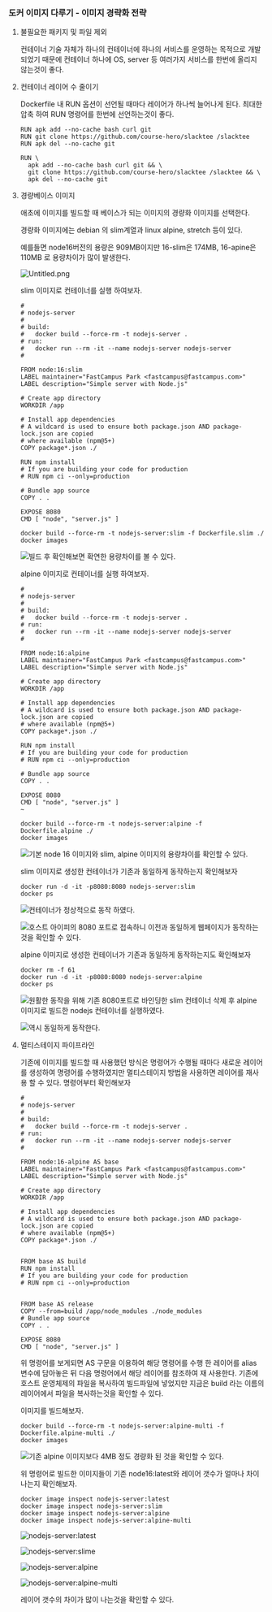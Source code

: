 
### 도커 이미지 다루기 - 이미지 경략화 전략

1. 불필요한 패키지 및 파일 제외

	컨테이너 기술 자체가 하나의 컨테이너에 하나의 서비스를 운영하는 목적으로 개발되었기 때문에 컨테이너 하나에 OS, server 등 여러가지 서비스를 한번에 올리지 않는것이 좋다.

2. 컨테이너 레이어 수 줄이기

	Dockerfile 내 RUN 옵션이 선언될 때마다 레이어가 하나씩 늘어나게 된다. 최대한 압축 하여 RUN 명령어를 한번에 선언하는것이 좋다.


	```shell
	RUN apk add --no-cache bash curl git
	RUN git clone https://github.com/course-hero/slacktee /slacktee
	RUN apk del --no-cache git
	```


	```shell
	RUN \
	  apk add --no-cache bash curl git && \
	  git clone https://github.com/course-hero/slacktee /slacktee && \
	  apk del --no-cache git
	```

3. 경량베이스 이미지

	애초에 이미지를 빌드할 때 베이스가 되는 이미지의 경량화 이미지를 선택한다. 


	경량화 이미지에는 debian 의 slim계열과 linux alpine, stretch 등이 있다.


	예를들면 node16버전의 용량은 909MB이지만 16-slim은 174MB, 16-apine은 110MB 로 용량차이가 많이 발생한다.


	![Untitled.png](https://s3.us-west-2.amazonaws.com/secure.notion-static.com/94320022-fa77-4acb-bd7c-f50f40a6b09f/Untitled.png?X-Amz-Algorithm=AWS4-HMAC-SHA256&X-Amz-Content-Sha256=UNSIGNED-PAYLOAD&X-Amz-Credential=AKIAT73L2G45EIPT3X45%2F20231004%2Fus-west-2%2Fs3%2Faws4_request&X-Amz-Date=20231004T103324Z&X-Amz-Expires=3600&X-Amz-Signature=dc65310ec6420bd6a3d7bbc70eb15e99d234e5a922d92686fe69b7fcc882dd74&X-Amz-SignedHeaders=host&x-id=GetObject)


	slim 이미지로 컨테이너를 실행 하여보자.


	```shell
	#
	# nodejs-server
	#
	# build:
	#   docker build --force-rm -t nodejs-server .
	# run:
	#   docker run --rm -it --name nodejs-server nodejs-server
	#
	
	FROM node:16:slim
	LABEL maintainer="FastCampus Park <fastcampus@fastcampus.com>"
	LABEL description="Simple server with Node.js"
	
	# Create app directory
	WORKDIR /app
	
	# Install app dependencies
	# A wildcard is used to ensure both package.json AND package-lock.json are copied
	# where available (npm@5+)
	COPY package*.json ./
	
	RUN npm install
	# If you are building your code for production
	# RUN npm ci --only=production
	
	# Bundle app source
	COPY . .
	
	EXPOSE 8080
	CMD [ "node", "server.js" ]
	```


	```shell
	docker build --force-rm -t nodejs-server:slim -f Dockerfile.slim ./
	docker images
	```


	![빌드 후 확인해보면 확연한 용량차이를 볼 수 있다.](https://s3.us-west-2.amazonaws.com/secure.notion-static.com/a75fb61b-aabf-452d-8881-2c19a7e31286/Untitled.png?X-Amz-Algorithm=AWS4-HMAC-SHA256&X-Amz-Content-Sha256=UNSIGNED-PAYLOAD&X-Amz-Credential=AKIAT73L2G45EIPT3X45%2F20231004%2Fus-west-2%2Fs3%2Faws4_request&X-Amz-Date=20231004T103324Z&X-Amz-Expires=3600&X-Amz-Signature=97458522f3e18c7364e3ce1359be9ef78a70315bad44ac6b729f97d8adc556ac&X-Amz-SignedHeaders=host&x-id=GetObject)


	alpine 이미지로 컨테이너를 실행 하여보자.


	```shell
	#
	# nodejs-server
	#
	# build:
	#   docker build --force-rm -t nodejs-server .
	# run:
	#   docker run --rm -it --name nodejs-server nodejs-server
	#
	
	FROM node:16:alpine
	LABEL maintainer="FastCampus Park <fastcampus@fastcampus.com>"
	LABEL description="Simple server with Node.js"
	
	# Create app directory
	WORKDIR /app
	
	# Install app dependencies
	# A wildcard is used to ensure both package.json AND package-lock.json are copied
	# where available (npm@5+)
	COPY package*.json ./
	
	RUN npm install
	# If you are building your code for production
	# RUN npm ci --only=production
	
	# Bundle app source
	COPY . .
	
	EXPOSE 8080
	CMD [ "node", "server.js" ]
	~
	```


	```shell
	docker build --force-rm -t nodejs-server:alpine -f Dockerfile.alpine ./
	docker images
	```


	![기본 node 16 이미지와 slim, alpine 이미지의 용량차이를 확인할 수 있다.](https://s3.us-west-2.amazonaws.com/secure.notion-static.com/3d4f1ccc-1f20-4d2f-9bbf-c11bdddfdedb/Untitled.png?X-Amz-Algorithm=AWS4-HMAC-SHA256&X-Amz-Content-Sha256=UNSIGNED-PAYLOAD&X-Amz-Credential=AKIAT73L2G45EIPT3X45%2F20231004%2Fus-west-2%2Fs3%2Faws4_request&X-Amz-Date=20231004T103324Z&X-Amz-Expires=3600&X-Amz-Signature=57286e8f61659e3b21b8562a83bae66a9b8161fa17b9fcb1e5348427662ed220&X-Amz-SignedHeaders=host&x-id=GetObject)


	slim 이미지로 생성한 컨테이너가 기존과 동일하게 동작하는지 확인해보자


	```shell
	docker run -d -it -p8080:8080 nodejs-server:slim
	docker ps
	```


	![컨테이너가 정상적으로 동작 하였다.](https://s3.us-west-2.amazonaws.com/secure.notion-static.com/2ba8a761-9aee-4f8d-bdcb-eddb0b6c64c4/Untitled.png?X-Amz-Algorithm=AWS4-HMAC-SHA256&X-Amz-Content-Sha256=UNSIGNED-PAYLOAD&X-Amz-Credential=AKIAT73L2G45EIPT3X45%2F20231004%2Fus-west-2%2Fs3%2Faws4_request&X-Amz-Date=20231004T103324Z&X-Amz-Expires=3600&X-Amz-Signature=0bf19392eda6bb5c85ce2b0a6c16b5f864eaf580fa3d023dac6e5aa3defa212f&X-Amz-SignedHeaders=host&x-id=GetObject)


	![호스트 아이피의 8080 포트로 접속하니 이전과 동일하게 웹페이지가 동작하는것을 확인할 수 있다.](https://s3.us-west-2.amazonaws.com/secure.notion-static.com/bdaf68e9-f896-49e8-b51a-aca743c15fe7/Untitled.png?X-Amz-Algorithm=AWS4-HMAC-SHA256&X-Amz-Content-Sha256=UNSIGNED-PAYLOAD&X-Amz-Credential=AKIAT73L2G45EIPT3X45%2F20231004%2Fus-west-2%2Fs3%2Faws4_request&X-Amz-Date=20231004T103324Z&X-Amz-Expires=3600&X-Amz-Signature=464afd8f2444036fe7c1524b845f7bff009a88001892c3cef927891eedf07fae&X-Amz-SignedHeaders=host&x-id=GetObject)


	alpine 이미지로 생성한 컨테이너가 기존과 동일하게 동작하는지도 확인해보자


	```shell
	docker rm -f 61
	docker run -d -it -p8080:8080 nodejs-server:alpine
	docker ps
	```


	![원활한 동작을 위해 기존 8080포트로 바인딩한 slim 컨테이너 삭제 후 alpine 이미지로 빌드한 nodejs 컨테이너를 실행하였다.](https://s3.us-west-2.amazonaws.com/secure.notion-static.com/f66a40e9-8092-42a1-8725-9ccf232f9d02/Untitled.png?X-Amz-Algorithm=AWS4-HMAC-SHA256&X-Amz-Content-Sha256=UNSIGNED-PAYLOAD&X-Amz-Credential=AKIAT73L2G45EIPT3X45%2F20231004%2Fus-west-2%2Fs3%2Faws4_request&X-Amz-Date=20231004T103324Z&X-Amz-Expires=3600&X-Amz-Signature=94871ea9566806d474b18d4db1a8abb7f165f02cc7f42ecf6d7e994acc2f4120&X-Amz-SignedHeaders=host&x-id=GetObject)


	![역시 동일하게 동작한다.](https://s3.us-west-2.amazonaws.com/secure.notion-static.com/0ab6fac7-9a61-4396-b146-c880839c579f/Untitled.png?X-Amz-Algorithm=AWS4-HMAC-SHA256&X-Amz-Content-Sha256=UNSIGNED-PAYLOAD&X-Amz-Credential=AKIAT73L2G45EIPT3X45%2F20231004%2Fus-west-2%2Fs3%2Faws4_request&X-Amz-Date=20231004T103324Z&X-Amz-Expires=3600&X-Amz-Signature=8aa4a3f3f22914878a4e34907ec964f50af7847f6e4006cff2db65854c8f39ff&X-Amz-SignedHeaders=host&x-id=GetObject)

4. 멀티스테이지 파이프라인

	기존에 이미지를 빌드할 때 사용했던 방식은 명령어가 수행될 때마다 새로운 레이어를 생성하여 명령어를 수행하였지만 멀티스테이지 방법을 사용하면 레이어를 재사용 할 수 있다. 명령어부터 확인해보자


	```shell
	#
	# nodejs-server
	#
	# build:
	#   docker build --force-rm -t nodejs-server .
	# run:
	#   docker run --rm -it --name nodejs-server nodejs-server
	#
	
	FROM node:16-alpine AS base
	LABEL maintainer="FastCampus Park <fastcampus@fastcampus.com>"
	LABEL description="Simple server with Node.js"
	
	# Create app directory
	WORKDIR /app
	
	# Install app dependencies
	# A wildcard is used to ensure both package.json AND package-lock.json are copied
	# where available (npm@5+)
	COPY package*.json ./
	
	
	FROM base AS build
	RUN npm install
	# If you are building your code for production
	# RUN npm ci --only=production
	
	
	FROM base AS release
	COPY --from=build /app/node_modules ./node_modules
	# Bundle app source
	COPY . .
	
	EXPOSE 8080
	CMD [ "node", "server.js" ]
	```


	위 명령어를 보게되면 AS 구문을 이용하여 해당 명령어를 수행 한 레이어를 alias 변수에 담아놓은 뒤 다음 명령어에서 해당 레이어를 참조하여 재 사용한다. 기존에 호스트 운영체제의 파일을 복사하여 빌드파일에 넣었지만 지금은 build 라는 이름의 레이어에서 파일을 복사하는것을 확인할 수 있다.


	이미지를 빌드해보자.


	```shell
	docker build --force-rm -t nodejs-server:alpine-multi -f Dockerfile.alpine-multi ./
	docker images
	```


	![기존 alpine 이미지보다 4MB 정도 경량화 된 것을 확인할 수 있다.](https://s3.us-west-2.amazonaws.com/secure.notion-static.com/ed88cef2-bd2d-4e76-8ba9-3e3ebfceafa3/Untitled.png?X-Amz-Algorithm=AWS4-HMAC-SHA256&X-Amz-Content-Sha256=UNSIGNED-PAYLOAD&X-Amz-Credential=AKIAT73L2G45EIPT3X45%2F20231004%2Fus-west-2%2Fs3%2Faws4_request&X-Amz-Date=20231004T103324Z&X-Amz-Expires=3600&X-Amz-Signature=38d6c0507b75a85fd04e8831509f6eb7bddbbba7a72d299a9ca6753674be02e2&X-Amz-SignedHeaders=host&x-id=GetObject)


	위 명령어로 빌드한 이미지들이 기존 node16:latest와 레이어 갯수가 얼마나 차이 나는지 확인해보자.


	```shell
	docker image inspect nodejs-server:latest
	docker image inspect nodejs-server:slim
	docker image inspect nodejs-server:alpine
	docker image inspect nodejs-server:alpine-multi
	```


	![nodejs-server:latest](https://s3.us-west-2.amazonaws.com/secure.notion-static.com/ea8d1dee-1dad-48ec-94b5-54571e04ebec/Untitled.png?X-Amz-Algorithm=AWS4-HMAC-SHA256&X-Amz-Content-Sha256=UNSIGNED-PAYLOAD&X-Amz-Credential=AKIAT73L2G45EIPT3X45%2F20231004%2Fus-west-2%2Fs3%2Faws4_request&X-Amz-Date=20231004T103324Z&X-Amz-Expires=3600&X-Amz-Signature=c64a37c4e68ff48ca5e8b07423be91ed04d22c2f164d06f0eeb28c7601849a66&X-Amz-SignedHeaders=host&x-id=GetObject)


	![nodejs-server:slime](https://s3.us-west-2.amazonaws.com/secure.notion-static.com/21f161d7-d33e-4afd-b6ea-88b6caf47d79/Untitled.png?X-Amz-Algorithm=AWS4-HMAC-SHA256&X-Amz-Content-Sha256=UNSIGNED-PAYLOAD&X-Amz-Credential=AKIAT73L2G45EIPT3X45%2F20231004%2Fus-west-2%2Fs3%2Faws4_request&X-Amz-Date=20231004T103324Z&X-Amz-Expires=3600&X-Amz-Signature=f8afb8351af9721df240114f4c2a4468d269f3fcc2f3e1b2a9e46b658b04433f&X-Amz-SignedHeaders=host&x-id=GetObject)


	![nodejs-server:alpine](https://s3.us-west-2.amazonaws.com/secure.notion-static.com/357b32a8-7e39-4ca4-a334-70aa7176009b/Untitled.png?X-Amz-Algorithm=AWS4-HMAC-SHA256&X-Amz-Content-Sha256=UNSIGNED-PAYLOAD&X-Amz-Credential=AKIAT73L2G45EIPT3X45%2F20231004%2Fus-west-2%2Fs3%2Faws4_request&X-Amz-Date=20231004T103324Z&X-Amz-Expires=3600&X-Amz-Signature=7987c403fdea66bf5096b6d9f00e866a4764cfe032bf98ea5c8fa81e3405583a&X-Amz-SignedHeaders=host&x-id=GetObject)


	![nodejs-server:alpine-multi](https://s3.us-west-2.amazonaws.com/secure.notion-static.com/8ecb81ce-b63c-4e16-9921-a59e54a1fb73/Untitled.png?X-Amz-Algorithm=AWS4-HMAC-SHA256&X-Amz-Content-Sha256=UNSIGNED-PAYLOAD&X-Amz-Credential=AKIAT73L2G45EIPT3X45%2F20231004%2Fus-west-2%2Fs3%2Faws4_request&X-Amz-Date=20231004T103324Z&X-Amz-Expires=3600&X-Amz-Signature=c2d48851b57192549ea04a016bbe99dc45d574720a5da049153dfb4d0a1f8eb1&X-Amz-SignedHeaders=host&x-id=GetObject)


	레이어 갯수의 차이가 많이 나는것을 확인할 수 있다.

